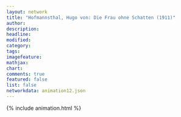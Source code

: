 ```yaml
---
layout: network
title: "Hofmannsthal, Hugo von: Die Frau ohne Schatten (1911)"
author:
description:
headline:
modified:
category:
tags:
imagefeature: 
mathjax: 
chart: 
comments: true
featured: false
list: false
networkdata: animation12.json
---
```

{% include animation.html %}
